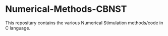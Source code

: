 # Numerical-Methods-CBNST
This repositary contains the various Numerical Stimulation methods/code in C language.
